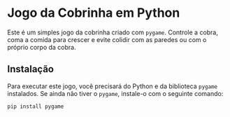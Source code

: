 # Jogo da Cobrinha em Python

Este é um simples jogo da cobrinha criado com `pygame`. Controle a cobra, coma a comida para crescer e evite colidir com as paredes ou com o próprio corpo da cobra.

## Instalação

Para executar este jogo, você precisará do Python e da biblioteca `pygame` instalados. Se ainda não tiver o `pygame`, instale-o com o seguinte comando:

```bash
pip install pygame

